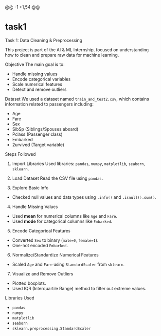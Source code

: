 @@ -1 +1,54 @@
# task1
Task 1: Data Cleaning & Preprocessing

This project is part of the AI & ML Internship, focused on understanding how to clean and prepare raw data for machine learning.

Objective
The main goal is to:
- Handle missing values
- Encode categorical variables
- Scale numerical features
- Detect and remove outliers

Dataset
We used a dataset named `train_and_test2.csv`, which contains information related to passengers including:
- Age
- Fare
- Sex
- SibSp (Siblings/Spouses aboard)
- Pclass (Passenger class)
- Embarked
- 2urvived (Target variable)

Steps Followed

1. Import Libraries
Used libraries: `pandas`, `numpy`, `matplotlib`, `seaborn`, `sklearn`.

2. Load Dataset
Read the CSV file using `pandas`.

3. Explore Basic Info
- Checked null values and data types using `.info()` and `.isnull().sum()`.

4. Handle Missing Values
- Used **mean** for numerical columns like `Age` and `Fare`.
- Used **mode** for categorical columns like `Embarked`.

5. Encode Categorical Features
- Converted `Sex` to binary (`male=0`, `female=1`).
- One-hot encoded `Embarked`.

6. Normalize/Standardize Numerical Features
- Scaled `Age` and `Fare` using `StandardScaler` from `sklearn`.

7. Visualize and Remove Outliers
- Plotted boxplots.
- Used IQR (Interquartile Range) method to filter out extreme values.

Libraries Used

- `pandas`
- `numpy`
- `matplotlib`
- `seaborn`
- `sklearn.preprocessing.StandardScaler`
